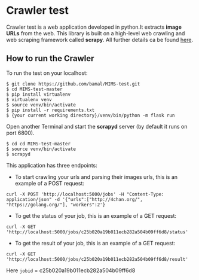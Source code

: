 
Crawler test
======================

Crawler test is a web application developed in python.It extracts **image URLs** from the web. This library is built on a high-level web crawling and web scraping framework called **scrapy**.
All further details ca be found [here](https://docs.google.com/document/d/12YYKsnUsXvOQocI3stx6cn-YYGWdYdi8M0UY1rjmQiw/edit?usp=sharing). 

How to run the Crawler
--------------------------

To run the test on your localhost:

```
$ git clone https://github.com/bamal/MIMS-test.git
$ cd MIMS-test-master
$ pip install virtualenv
$ virtualenv venv
$ source venv/bin/activate
$ pip install -r requirements.txt
$ {your current working directory}/venv/bin/python -m flask run

```
Open another Terminal and start the **scrapyd** server (by default it runs on port 6800).

```
$ cd cd MIMS-test-master
$ source venv/bin/activate
$ scrapyd
```

This application has three endpoints: 

* To start crawling your urls and parsing their images urls, this is an example of a POST request: 

```
curl -X POST 'http://localhost:5000/jobs' -H "Content-Type: application/json" -d '{"urls":["http://4chan.org/", "https://golang.org/"], "workers":2'}
```

* To get the status of your job, this is an example of a GET request:

```
curl -X GET 'http://localhost:5000/jobs/c25b020a19b011ecb282a504b09ff6d8/status'
```

* To get the result of your job, this is an example of a GET request:

```
curl -X GET 'http://localhost:5000/jobs/c25b020a19b011ecb282a504b09ff6d8/result'

```
 Here ``jobid`` = c25b020a19b011ecb282a504b09ff6d8

